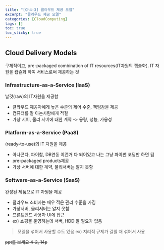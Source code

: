 ```yaml
---
title: "[Ch4-3] 클라우드 제공 모델"
excerpt: "클라우드 제공 모델"
categories: [CloudComputing]
tags: []
toc: true
toc_sticky: true
---
```



## Cloud Delivery Models
구체적이고, pre-packaged combination of IT resources(IT자원의 캡슐화). IT 자원을 캡슐화 하여 서비스로써 제공하는 것

### Infrastructure-as-a-Service (IaaS)
날것(raw)의 IT자원을 제공함
* 클라우드 제공자에게 높은 수준의 제어 수준, 책임감을 제공
* 컴퓨터를 잘 아는사람에게 적절
* 가상 서버, 물리 서버에 대한 계약 -> 용량, 성능, 가용성

### Platform-as-a-Service (PaaS)
(ready-to-use)의 IT 자원을 제공
* 아나콘다, 파이참, DB연동 이런거 다 되어있고 나는 그냥 파이썬 코딩만 하면 됨
* pre-packaged products제공
* 가상 서버에 대한 계약, 물리서버는 알지 못함

### Software-as-a-Service (SaaS)
완성된 제품으로 IT 자원을 제공
* 클라우드 소비자는 매우 적은 관리 수준을 가짐
* 가상서버, 물리서버는 알지 못함
* 프론트엔드 사용자 UI에 접근
* ex) 쇼핑몰 운영하는데 서버, HDD 알 필요가 없음

> 모델을 섞어서 사용할 수도 있음
> ex) 지리적 규제가 걸릴 때 섞어서 사용

~~ppt를 보세요 4-2, 14p~~